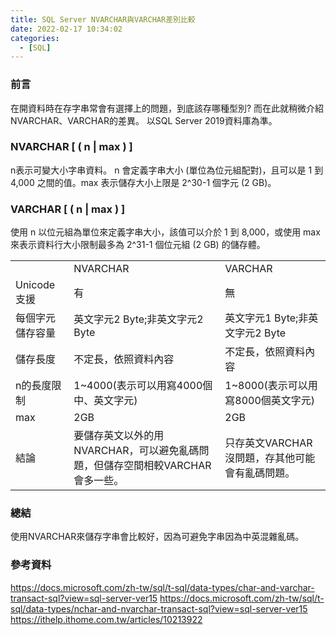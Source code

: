 ```yaml
---
title: SQL Server NVARCHAR與VARCHAR差別比較
date: 2022-02-17 10:34:02
categories:
  - [SQL]
---
```

### 前言
在開資料時在存字串常會有選擇上的問題，到底該存哪種型別?
而在此就稍微介紹NVARCHAR、VARCHAR的差異。
以SQL Server 2019資料庫為準。

### NVARCHAR [ ( n | max ) ]
n表示可變大小字串資料。 n 會定義字串大小 (單位為位元組配對)，且可以是 1 到 4,000 之間的值。max 表示儲存大小上限是 2^30-1 個字元 (2 GB)。 
### VARCHAR [ ( n | max ) ]
使用 n 以位元組為單位來定義字串大小，該值可以介於 1 到 8,000，或使用 max 來表示資料行大小限制最多為 2^31-1 個位元組 (2 GB) 的儲存體。 

<table>
<tr>
<td></td>
<td>NVARCHAR</td>
<td>VARCHAR</td>
</tr>
<tr>
<td>Unicode支援</td>
<td>有</td>
<td>無</td>
</tr>
<tr>
<td>每個字元儲存容量</td>
<td>英文字元2 Byte;非英文字元2 Byte</td>
<td>英文字元1 Byte;非英文字元2 Byte</td>
</tr>
<tr>
<td>儲存長度</td>
<td>不定長，依照資料內容</td>
<td>不定長，依照資料內容</td>
</tr>
<tr>
<td>n的長度限制</td>
<td>1~4000(表示可以用寫4000個中、英文字元)</td>
<td>1~8000(表示可以用寫8000個英文字元)</td>
</tr>
<tr>
<td>max</td>
<td>2GB</td>
<td>2GB</td>
</tr>
<tr>
<td>結論</td>
<td>要儲存英文以外的用NVARCHAR，可以避免亂碼問題，但儲存空間相較VARCHAR會多一些。</td>
<td>只存英文VARCHAR沒問題，存其他可能會有亂碼問題。</td>
</tr>
</table>

### 總結
使用NVARCHAR來儲存字串會比較好，因為可避免字串因為中英混雜亂碼。

### 參考資料
https://docs.microsoft.com/zh-tw/sql/t-sql/data-types/char-and-varchar-transact-sql?view=sql-server-ver15
https://docs.microsoft.com/zh-tw/sql/t-sql/data-types/nchar-and-nvarchar-transact-sql?view=sql-server-ver15
https://ithelp.ithome.com.tw/articles/10213922
